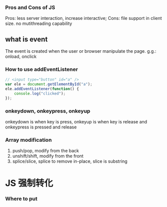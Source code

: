 ### Pros and Cons of JS
Pros: less server interaction, increase interactive; Cons:  file support in client size. no mutithreading capability

## what is event
The event is created when the user or browser manipulate the page. g.g.: onload, onclick
### How to use addEventListener
```js
// <input type="button" id="a" />
var ele = document.getElementById("a");
ele.addEventListener(function() {
    console.log("clicked");
});
```
### onkeydown, onkeypress, onkeyup
onkeydown is when key is press, onkeyup is when key is release and onkeypress is pressed and release


### Array modification
1. push/pop, modify from the back
2. unshift/shift, modify from the front
3. splice/slice, splice to remove in-place, slice is substring



# JS 强制转化

### Where to put <script> tag?
Either head or body. But if it is linked to DOM, we have to put it within or after body.  

### 必考 JS Declarations, Initialization and Hoisting
1. Hoisting is JavaScript's default behavior of moving all declarations to the top of the current scope. Function can be called before defines.
2. JavaScript only hoists declarations, not initialization (literal expression)

```javascript
x = 5; // Assign 5 to x
elem = document.getElementById("demo"); // Find an element 
elem.innerHTML = x;                     // Display x in the element
var x; // Declare x
// Result: 5
```
```javascript
var x = 5; // Initialize x
var y;     // Declare y
elem = document.getElementById("demo"); // Find an element 
elem.innerHTML = x + " " + y;           // Display x and y
y = 7;    // Assign 7 to y
//Result: 5, undefined
```
### 必考 闭包 Closure
An inner function always has assess to all parameters(scope) of the outer function 

定义一个函数能够读取其他函数内部变量的函数和该函数的创建环境. 
一个是可以读取函数内部的变量，另一个就是让这些变量始终保持在内存中，即闭包可以使得它诞生环境一直存在。
闭包的另一个用处，是封装对象的私有属性和私有方法。


### How to use onKeypress


# JS PROTOTYPE
# IIFE
定义一个IIFE如下. 
```javascript
(function () {
  var tmp = 10;
  processData(tmp);
  storeData(tmp);
}());
```

### fetch
https://segmentfault.com/a/1190000003810652

### Pure JS way
````javascript
    function foo(){}
    foo.prototype = {
        foo_prop: "foo val"
    };
    function bar(){}
    var proto = new foo;
    proto.bar_prop = "bar val";
    bar.prototype = proto;
    var inst = new bar;
    console.log(inst.foo_prop);
    console.log(inst.bar_prop);
````

### ES5 Object.create()
````javascript
    function foo(){};
    foo.prototype = {
        foo_prop: "foo val"
    }
    function bar(){}
    var proto = Object.create(foo.prototype);
    proto.bar_prop = "bar val";
    bar.prototype = proto;
    var inst = new bar;
    console.log(inst.foo_prop);
    console.log(inst.bar_prop);
````

### ES6 Class
````javascript
    'use strict';

    class Polygon {
        constructor(height, width) {
            this.height = height;
            this.width = width;
        }
    }

    class Square extends Polygon {
        constructor(sideLength) {
            super(sideLength, sideLength);
        }
        get area() {
            return this.height * this.width;
        }
        set sideLength(newLength) {
            this.height = newLength;
            this.width = newLength;
        }
    }

    var square = new Square(2);

````

# AJAX
### 什么是AJAX? 
Asynchronous JavaScript and XML，意思就是用JavaScript执行异步网络请求。假如我们使用Form, 用户submit后会出现白页, 等待返回并刷新网页, 可能会很慢, 有不好的用户体验. 如果采用ajax, 用户可以停留在当前页, 在返回数据后再用js刷新数据, 体验会好很多.

### XMLHttpRequest对象
过去 AJAX 主要依靠 XMLHttpRequest对象实现的:
```js
"use strict"
let request = new XMLHttpRequest();
request.onreadystatechange = requestReadyCallback;
request.open('GET', '/api/categories');
request.send();

function requestReadyCallback() {
    requestReady(success, fail);

    function requestReady(success, fail) {
        if (request.readyState == 4) {
            (request.status === 200) ? 
                success(request.responseText) : fail(request.status);
        } else {
            console.log("HTTP request: still waiting for response ")
        }
    };

    function success(text) {
        let textarea = document.querySelector("#test-response-text");
        textarea.value = text;
    }
    function fail(code) {
        let textarea = document.querySelector("#test-response-text");
        textarea.value = 'Error code: ' + code;
    }
}


```

参考: JS教程, AJAX, 廖雪峰 https://www.liaoxuefeng.com/wiki/001434446689867b27157e896e74d51a89c25cc8b43bdb3000/001434499861493e7c35be5e0864769a2c06afb4754acc6000


## 跨域

### 安全限制
进行跨域URL请求, 无效. 这是因为默认情况下，JavaScript 在发送AJAX请求时，URL的域名必须和当前页面完全一致。<br>
非跨域, 即要求以下相同 n级域名(www), http协议(https不同), 端口号.
* 一是FLASH
* 二是通过在同源域名下架设一个代理服务器来转发，JavaScript负责把请求发送到代理服务器. 弊端是涉及后端开发.
```
'/proxy?url=http://www.sina.com.cn'
```
* 三是JSONP，限制是只能用GET请求，并且要求返回JavaScript。利用script可以跨域加载的方式. 
* 四是CORS, 全称Cross-Origin Resource Sharing，HTML5的跨域新规范。也要求后端开发.


### JSONP
```html
<body>
    <button onclick="updateData()">点</button>
    <p id="test-jsonp">假如成功的话, 这里更新</p>
</body>
<script>
    function refreshPrice(data) { // callback function
        var p = document.getElementById('test-jsonp');
        p.innerHTML = '当前价格：' + data['1399001'].name + ': ' + data['1399001'].price;
    }
    function updateData() {
        // dynamically insert script. Two functions by using this: 
        // 1. fetch data from api 2. callback(refreshPrice) 
        var js = document.createElement('script'), head = document.getElementsByTagName('head')[0];
        js.src = 'http://api.money.126.net/data/feed/0000001,1399001?callback=refreshPrice';
        head.appendChild(js);
    }
</script>
```

# Promise

````javascript
doSomething().then(function(result) {
  return doSomethingElse(result);
})
.then(function(newResult) {
  return doThirdThing(newResult);
})
.then(function(finalResult) {
  console.log('Got the final result: ' + finalResult);
})
.catch(failureCallback);
````

````javascript

  function imgLoad(url) {
    // Create new promise with the Promise() constructor;
    // This has as its argument a function
    // with two parameters, resolve and reject
    return new Promise(function(resolve, reject) {
      // Standard XHR to load an image
      var request = new XMLHttpRequest();
      request.open('GET', url);
      request.responseType = 'blob';
      // When the request loads, check whether it was successful
      request.onload = function() {
        if (request.status === 200) {
        // If successful, resolve the promise by passing back the request response
          resolve(request.response);
        } else {
        // If it fails, reject the promise with a error message
          reject(Error('Image didn\'t load successfully; error code:' + request.statusText));
        }
      };
      request.onerror = function() {
      // Also deal with the case when the entire request fails to begin with
      // This is probably a network error, so reject the promise with an appropriate message
          reject(Error('There was a network error.'));
      };
      // Send the request
      request.send();
    });
  }
  // Get a reference to the body element, and create a new image object
  var body = document.querySelector('body');
  var myImage = new Image();
  // Call the function with the URL we want to load, but then chain the
  // promise then() method on to the end of it. This contains two callbacks
  imgLoad('myLittleVader.jpg').then(function(response) {
    // The first runs when the promise resolves, with the request.response
    // specified within the resolve() method.
    var imageURL = window.URL.createObjectURL(response);
    myImage.src = imageURL;
    body.appendChild(myImage);
    // The second runs when the promise
    // is rejected, and logs the Error specified with the reject() method.
  }, function(Error) {
    console.log(Error);
  });

````